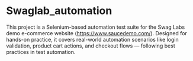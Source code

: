 # Swaglab_automation
This project is a Selenium-based automation test suite for the Swag Labs demo e-commerce website (https://www.saucedemo.com/). Designed for hands-on practice, it covers real-world automation scenarios like login validation, product cart actions, and checkout flows — following best practices in test automation.
